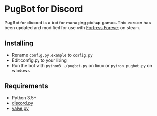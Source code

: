 # PugBot for Discord

PugBot for discord is a bot for managing pickup games. This version has been updated and modified for use with [Fortress Forever](http://www.fortress-forever.com/) on steam.

## Installing

- Rename `config.py.example` to `config.py`
- Edit config.py to your liking
- Run the bot with `python3 ./pugbot.py` on linux or `python pugbot.py` on windows

## Requirements

- Python 3.5+
- [discord.py](https://github.com/Rapptz/discord.py)
- [valve.py](https://github.com/serverstf/python-valve)
